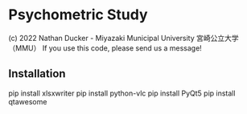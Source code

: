 # Psychometric Study

(c) 2022 Nathan Ducker - Miyazaki Municipal University 宮崎公立大学（MMU）
If you use this code, please send us a message!

## Installation

pip install xlsxwriter
pip install python-vlc
pip install PyQt5
pip install qtawesome